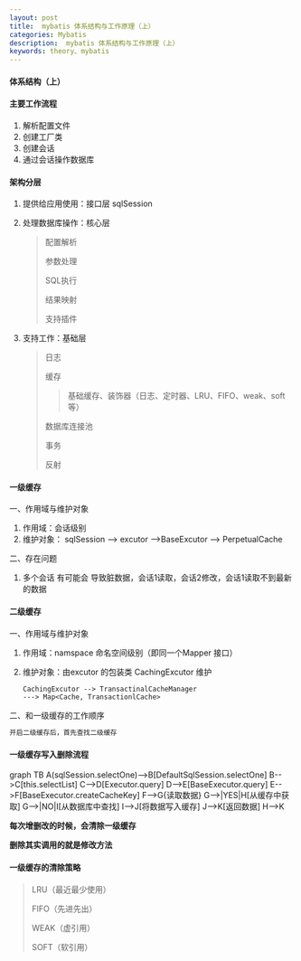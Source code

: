 ```yaml
---
layout: post
title:  mybatis 体系结构与工作原理（上） 
categories: Mybatis
description:  mybatis 体系结构与工作原理（上）
keywords: theory、mybatis
---
```


#### 体系结构（上）



#### 主要工作流程

1. 解析配置文件
2. 创建工厂类
3. 创建会话
4. 通过会话操作数据库

#### 架构分层

1. 提供给应用使用：接口层 sqlSession

2. 处理数据库操作：核心层 

   > 配置解析
   >
   > 参数处理
   >
   > SQL执行
   >
   > 结果映射
   >
   > 支持插件

3. 支持工作：基础层

   > 日志
   >
   > 缓存
   >
   > > 基础缓存、装饰器（日志、定时器、LRU、FIFO、weak、soft等）
   >
   > 数据库连接池
   >
   > 事务
   >
   > 反射

#### 一级缓存

一、作用域与维护对象

1. 作用域：会话级别
2. 维护对象： sqlSession --> excutor -->BaseExcutor --> PerpetualCache 

二、存在问题

1. 多个会话 有可能会 导致脏数据，会话1读取，会话2修改，会话1读取不到最新的数据



#### 二级缓存

一、作用域与维护对象

1. 作用域：namspace 命名空间级别（即同一个Mapper 接口）

2. 维护对象：由excutor 的包装类 CachingExcutor 维护

   ```txt
   CachingExcutor --> TransactinalCacheManager
   ---> Map<Cache, TransactionlCache>
   ```

二、和一级缓存的工作顺序

```txt
开启二级缓存后，首先查找二级缓存
```


#### 一级缓存写入删除流程


<script src="/assets/js/mermaid.min.js"></script>
<div class="mermaid">
graph TB
A(sqlSession.selectOne)-->B[DefaultSqlSession.selectOne]
	B-->C[this.selectList]
	C-->D[Executor.query]
	D-->E[BaseExecutor.query]
	E-->F[BaseExecutor.createCacheKey]
	F-->G{读取数据}
	G-->|YES|H[从缓存中获取]
	G-->|NO|I[从数据库中查找]
	I-->J[将数据写入缓存]
	J-->K[返回数据]
	H-->K
</div>

**每次增删改的时候，会清除一级缓存**

**删除其实调用的就是修改方法**

#### 一级缓存的清除策略

> LRU（最近最少使用）
>
> FIFO（先进先出）
>
> WEAK（虚引用）
>
> SOFT（软引用）